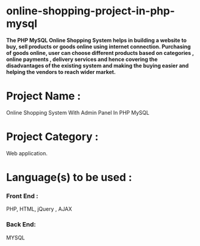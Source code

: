 # online-shopping-project-in-php-mysql

<b>The PHP MySQL Online Shopping System helps in building a website to buy, sell products or goods online using internet connection. Purchasing of goods online, user can choose different products based on categories , online payments , delivery services and hence covering the disadvantages of the existing system and making the buying easier and helping the vendors to reach wider market.
</b>

<h1> Project Name :</h1>
Online Shopping System With Admin Panel In PHP MySQL 
<h1>Project Category :</h1>
Web application.
<h1>Language(s) to be used :</h1>
<h3>Front End : </h3>
 PHP, HTML, jQuery , AJAX
 <h3>Back End:</h3>
 MYSQL
